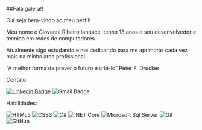##Fala galera!!

Olá seja bem-vindo ao meu perfil! 

Meu nome é Giovanni Ribeiro Iannace, tenho 18 anos e sou desenvolvedor e tecnico em redes de computadores.

Atualmente sigo estudando e me dedicando para me aprimorar cada vez mais na minha area profissional.

“A melhor forma de prever o futuro é criá-lo” Peter F. Drucker 

Contato: 

[![Linkedin Badge](https://img.shields.io/badge/-Giovanni%20Iannace-%231572B6?style=flat-square&logo=Linkedin&logoColor=white&link=https:/https://www.linkedin.com/in/giovanni-ribeiro-iannace-449617180/)](https://www.linkedin.com/in/giovanni-ribeiro-iannace-449617180/) ![Gmail Badge](https://img.shields.io/badge/-giovanniiannce56@gmail.com-CC2927?style=flat-square&logo=Gmail&logoColor=white) 

Habilidades:

![HTML5](https://img.shields.io/badge/-HTML5-%23E44D27?style=flat-square&logo=html5&logoColor=ffffff) ![CSS3](https://img.shields.io/badge/-CSS3-%231572B6?style=flat-square&logo=css3) ![C#](https://img.shields.io/badge/C%23-239120?style=flat-square&logo=c-sharp&logoColor=white) ![.NET Core](https://img.shields.io/badge/.NET-5C2D91?style=flat-square&logo=.net&logoColor=white) ![Microsoft Sql Server](https://img.shields.io/badge/-Sql%20Server-CC2927?style=flat-square&logo=microsoft-sql-server&logoColor=ffffff) ![Git](https://img.shields.io/badge/Git-F05032?style=flat-square&logo=git&logoColor=white) ![GitHub](https://img.shields.io/badge/GitHub-100000?style=flat-square&logo=github&logoColor=white)
